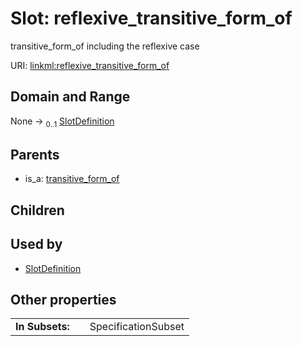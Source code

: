 
# Slot: reflexive_transitive_form_of


transitive_form_of including the reflexive case

URI: [linkml:reflexive_transitive_form_of](https://w3id.org/linkml/reflexive_transitive_form_of)


## Domain and Range

None &#8594;  <sub>0..1</sub> [SlotDefinition](SlotDefinition.md)

## Parents

 *  is_a: [transitive_form_of](transitive_form_of.md)

## Children


## Used by

 * [SlotDefinition](SlotDefinition.md)

## Other properties

|  |  |  |
| --- | --- | --- |
| **In Subsets:** | | SpecificationSubset |

